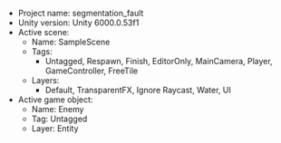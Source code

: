 <!-- UNITY CODE ASSIST INSTRUCTIONS START -->
- Project name: segmentation_fault
- Unity version: Unity 6000.0.53f1
- Active scene:
  - Name: SampleScene
  - Tags:
    - Untagged, Respawn, Finish, EditorOnly, MainCamera, Player, GameController, FreeTile
  - Layers:
    - Default, TransparentFX, Ignore Raycast, Water, UI
- Active game object:
  - Name: Enemy
  - Tag: Untagged
  - Layer: Entity

<!-- UNITY CODE ASSIST INSTRUCTIONS END -->